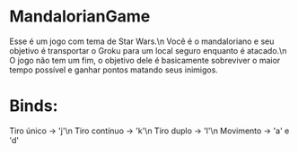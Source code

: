 # MandalorianGame

Esse é um jogo com tema de Star Wars.\n
Você é o mandaloriano e seu objetivo é transportar o Groku para um local seguro enquanto é atacado.\n
O jogo não tem um fim, o objetivo dele é basicamente sobreviver o maior tempo possível e ganhar pontos matando seus inimigos.

# Binds: 
Tiro único -> 'j'\n
Tiro contínuo -> 'k'\n
Tiro duplo -> 'l'\n
Movimento -> 'a' e 'd'
